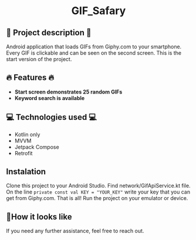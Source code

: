 <h1 align="center">GIF_Safary</h1>

## :pencil: Project description :pencil:
Android application that loads GIFs from Giphy.com to your smartphone. Every GIF is clickable and can be seen on the second screen.  This is the start version of the project. 
## :fire: Features :fire:
+ **Start screen demonstrates 25 random GIFs**
+ **Keyword search is available**
## :computer: Technologies used :computer:
+ Kotlin only
+ MVVM
+ Jetpack Compose
+ Retrofit
## Instalation ##
Clone this project to your Android Studio. Find network/GifApiService.kt file. On the line ```private const val KEY = "YOUR_KEY"``` write your key that you can get from Giphy.com. 
That is all! Run the project on your emulator or device. 
## :eyes:How it looks like


If you need any further assistance, feel free to reach out.
